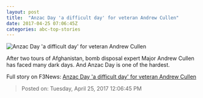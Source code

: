 ```yaml
---
layout: post
title:  "Anzac Day 'a difficult day' for veteran Andrew Cullen"
date: 2017-04-25 07:06:45Z
categories: abc-top-stories
---
```


![Anzac Day 'a difficult day' for veteran Andrew Cullen](http://www.abc.net.au/news/image/8470708-1x1-700x700.jpg)

After two tours of Afghanistan, bomb disposal expert Major Andrew Cullen has faced many dark days. And Anzac Day is one of the hardest.


Full story on F3News: [Anzac Day 'a difficult day' for veteran Andrew Cullen](http://www.f3nws.com/n/PSrADB)

> Posted on: Tuesday, April 25, 2017 12:06:45 PM
